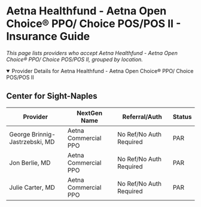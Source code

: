 # Aetna Healthfund - Aetna Open Choice® PPO/ Choice POS/POS II - Insurance Guide

*This page lists providers who accept Aetna Healthfund - Aetna Open Choice® PPO/ Choice POS/POS II, grouped by location.*

<details open><summary>Provider Details for Aetna Healthfund - Aetna Open Choice® PPO/ Choice POS/POS II</summary>

## Center for Sight-Naples

| Provider | NextGen Name | Referral/Auth | Status |
|----------|-------------|--------------|--------|
| George Brinnig-Jastrzebski, MD | Aetna Commercial PPO | No Ref/No Auth Required | PAR |
| Jon Berlie, MD | Aetna Commercial PPO | No Ref/No Auth Required | PAR |
| Julie Carter, MD | Aetna Commercial PPO | No Ref/No Auth Required | PAR |

</details>


